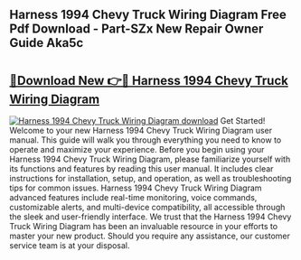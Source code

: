 ## Harness 1994 Chevy Truck Wiring Diagram Free Pdf Download - Part-SZx New Repair Owner Guide Aka5c

# <h2><a href="http://dfkmfuf.blite.top/?on=Harness+1994+Chevy+Truck+Wiring+Diagram">🔗Download New 👉🔴 Harness 1994 Chevy Truck Wiring Diagram</a></h2>

[![Harness 1994 Chevy Truck Wiring Diagram download](https://i.imgur.com/lujVjoI.png)](http://dfkmfuf.blite.top/?on=Harness+1994+Chevy+Truck+Wiring+Diagram)
Get Started! Welcome to your new Harness 1994 Chevy Truck Wiring Diagram user manual. This guide will walk you through everything you need to know to operate and maximize your experience. Before you begin using your Harness 1994 Chevy Truck Wiring Diagram, please familiarize yourself with its functions and features by reading this user manual. It includes clear instructions for installation, setup, and operation, as well as troubleshooting tips for common issues. Harness 1994 Chevy Truck Wiring Diagram advanced features include real-time monitoring, voice commands, customizable alerts, and multi-device compatibility, all accessible through the sleek and user-friendly interface. We trust that the Harness 1994 Chevy Truck Wiring Diagram has been an invaluable resource in your efforts to master your new product. Should you require any assistance, our customer service team is at your disposal.
